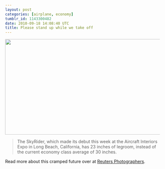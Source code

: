 ```yaml
---
layout: post
categories: [airplane, economy]
tumblr_id: 1143300482
date: 2010-09-18 14:08:40 UTC
title: Please stand up while we take off
---
```


<p><a href="http://blogs.reuters.com/photo/2010/09/16/standing-room-only/"><img src="http://f.cl.ly/items/40400acb758329c37745/www.reuters-1.png" width="640" height="312"/></a></p>

> The SkyRider, which made its debut this week at the Aircraft Interiors Expo in Long Beach, California, has 23 inches of legroom, instead of the current economy class average of 30 inches.

<p>Read more about this cramped future over at <a href="http://blogs.reuters.com/photo/2010/09/16/standing-room-only/">Reuters Photographers</a>.</p>